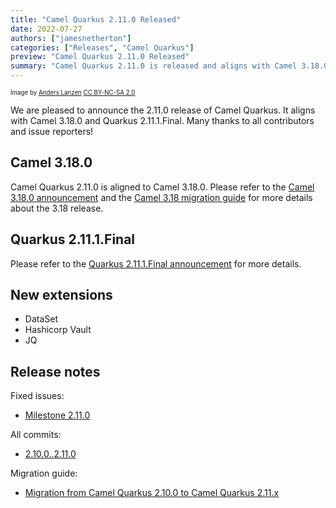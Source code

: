 ```yaml
---
title: "Camel Quarkus 2.11.0 Released"
date: 2022-07-27
authors: ["jamesnetherton"]
categories: ["Releases", "Camel Quarkus"]
preview: "Camel Quarkus 2.11.0 Released"
summary: "Camel Quarkus 2.11.0 is released and aligns with Camel 3.18.0 and Quarkus 2.11.1.Final"
---
```


<sub><sup>Image by <a href="https://www.flickr.com/photos/lanzen/5984113332">Anders Lanzen</a> <a href="https://creativecommons.org/licenses/by-nc-sa/2.0">CC BY-NC-SA 2.0</a></sup></sub>

We are pleased to announce the 2.11.0 release of Camel Quarkus.
It aligns with Camel 3.18.0 and Quarkus 2.11.1.Final.
Many thanks to all contributors and issue reporters!

## Camel 3.18.0

Camel Quarkus 2.11.0 is aligned to Camel 3.18.0. Please refer to the [Camel 3.18.0 announcement](/blog/2022/07/RELEASE-3.18.0/) and the [Camel 3.18 migration guide](/manual/camel-3x-upgrade-guide-3_18.html) for more details about the 3.18 release.

## Quarkus 2.11.1.Final

Please refer to the [Quarkus 2.11.1.Final announcement](https://quarkus.io/blog/quarkus-2-11-1-final-released/) for more details.

## New extensions

* DataSet
* Hashicorp Vault
* JQ

## Release notes

Fixed issues:

* [Milestone 2.11.0](https://github.com/apache/camel-quarkus/milestone/29?closed=1)

All commits:

* [2.10.0..2.11.0](https://github.com/apache/camel-quarkus/compare/2.10.0...2.11.0)

Migration guide:

* [Migration from Camel Quarkus 2.10.0 to Camel Quarkus 2.11.x](/camel-quarkus/next/migration-guide/2.11.0.html)
